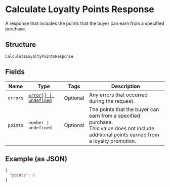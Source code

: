 
# Calculate Loyalty Points Response

A response that includes the points that the buyer can earn from
a specified purchase.

## Structure

`CalculateLoyaltyPointsResponse`

## Fields

| Name | Type | Tags | Description |
|  --- | --- | --- | --- |
| `errors` | [`Error[] \| undefined`](../../doc/models/error.md) | Optional | Any errors that occurred during the request. |
| `points` | `number \| undefined` | Optional | The points that the buyer can earn from a specified purchase.<br>This value does not include additional points earned from a loyalty promotion. |

## Example (as JSON)

```json
{
  "points": 6
}
```

